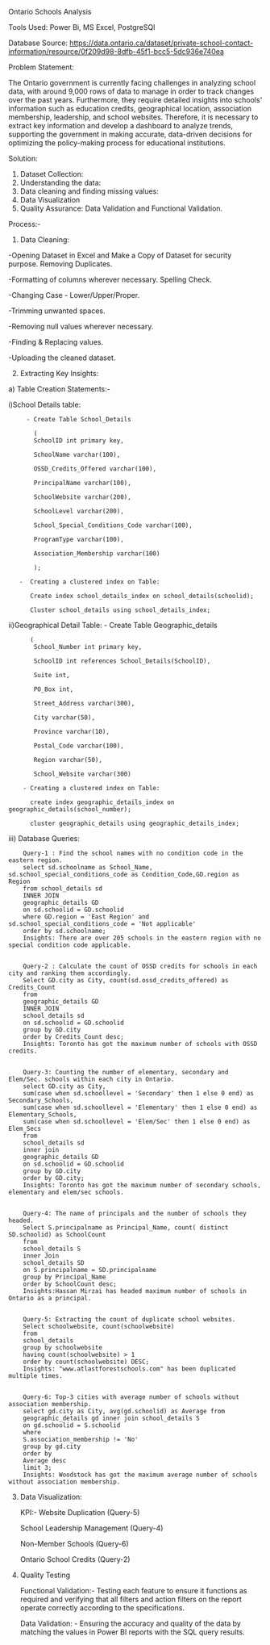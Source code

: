 Ontario Schools Analysis

Tools Used: Power Bi, MS Excel, PostgreSQl

Database Source: https://data.ontario.ca/dataset/private-school-contact-information/resource/0f209d98-8dfb-45f1-bcc5-5dc936e740ea

Problem Statement:

The Ontario government is currently facing challenges in analyzing school data, with around 9,000 rows of data to manage in order to track changes over the past years. Furthermore, they require detailed insights into schools' information such as education credits, geographical location, association membership, leadership, and school websites. Therefore, it is necessary to extract key information and develop a dashboard to analyze trends, supporting the government in making accurate, data-driven decisions for optimizing the policy-making process for educational institutions.

Solution:

1) Dataset Collection:
2) Understanding the data:
3) Data cleaning and finding missing values:
4) Data Visualization
5) Quality Assurance: Data Validation and Functional Validation.


Process:-

1) Data Cleaning: 

-Opening Dataset in Excel and Make a Copy of Dataset for security purpose.
 Removing Duplicates.

-Formatting of columns wherever necessary.
 Spelling Check.

-Changing Case - Lower/Upper/Proper.

-Trimming unwanted spaces.

-Removing null values wherever necessary.

-Finding & Replacing values.

-Uploading the cleaned dataset.

2) Extracting Key Insights:


a) Table Creation Statements:-

   i)School Details table:
         
         - Create Table School_Details
           
           (
           SchoolID int primary key,
           
           SchoolName varchar(100),
           
           OSSD_Credits_Offered varchar(100),
           
           PrincipalName varchar(100),
           
           SchoolWebsite varchar(200),
           
           SchoolLevel varchar(200),
           
           School_Special_Conditions_Code varchar(100),
           
           ProgramType varchar(100),
           
           Association_Membership varchar(100)
           
           );

       -  Creating a clustered index on Table:
       
          Create index school_details_index on school_details(schoolid);
          
          Cluster school_details using school_details_index;

 
   ii)Geographical Detail Table:
        - Create Table Geographic_details
      
          (
           School_Number int primary key,
           
           SchoolID int references School_Details(SchoolID),
           
           Suite int,
           
           PO_Box int,
           
           Street_Address varchar(300),
           
           City varchar(50), 
           
           Province varchar(10),
           
           Postal_Code varchar(100),
           
           Region varchar(50),
           
           School_Website varchar(300)

        - Creating a clustered index on Table:
        
          create index geographic_details_index on geographic_details(school_number);
          
          cluster geographic_details using geographic_details_index;

  iii) Database Queries:

        Query-1 : Find the school names with no condition code in the eastern region.
        select sd.schoolname as School_Name, sd.school_special_conditions_code as Condition_Code,GD.region as Region
        from school_details sd 
        INNER JOIN 
        geographic_details GD
        on sd.schoolid = GD.schoolid
        where GD.region = 'East Region' and sd.school_special_conditions_code = 'Not applicable'
        order by sd.schoolname;
        Insights: There are over 205 schools in the eastern region with no special condition code applicable.


        Query-2 : Calculate the count of OSSD credits for schools in each city and ranking them accordingly.
        Select GD.city as City, count(sd.ossd_credits_offered) as Credits_Count 
        from 
        geographic_details GD
        INNER JOIN
        school_details sd
        on sd.schoolid = GD.schoolid
        group by GD.city
        order by Credits_Count desc;
        Insights: Toronto has got the maximum number of schools with OSSD credits. 
        
        
        Query-3: Counting the number of elementary, secondary and Elem/Sec. schools within each city in Ontario.
        select GD.city as City, 
        sum(case when sd.schoollevel = 'Secondary' then 1 else 0 end) as Secondary_Schools,
        sum(case when sd.schoollevel = 'Elementary' then 1 else 0 end) as Elementary_Schools,
        sum(case when sd.schoollevel = 'Elem/Sec' then 1 else 0 end) as Elem_Secs
        from 
        school_details sd
        inner join
        geographic_details GD
        on sd.schoolid = GD.schoolid
        group by GD.city
        order by GD.city;
        Insights: Toronto has got the maximum number of secondary schools, elementary and elem/sec schools. 
        
        
        Query-4: The name of principals and the number of schools they headed.
        Select S.principalname as Principal_Name, count( distinct SD.schoolid) as SchoolCount 
        from 
        school_details S
        inner Join
        school_details SD
        on S.principalname = SD.principalname
        group by Principal_Name
        order by SchoolCount desc;
        Insights:Hassan Mirzai has headed maximum number of schools in Ontario as a principal.  
        
        
        Query-5: Extracting the count of duplicate school websites.
        Select schoolwebsite, count(schoolwebsite) 
        from 
        school_details 
        group by schoolwebsite
        having count(schoolwebsite) > 1
        order by count(schoolwebsite) DESC;
        Insights: "www.atlastforestschools.com" has been duplicated multiple times.
        
        
        Query-6: Top-3 cities with average number of schools without association membership. 
        select gd.city as City, avg(gd.schoolid) as Average from 
        geographic_details gd inner join school_details S
        on gd.schoolid = S.schoolid
        where
        S.association_membership != 'No'
        group by gd.city
        order by 
        Average desc
        limit 3;
        Insights: Woodstock has got the maximum average number of schools without association membership.
        

3) Data Visualization:

   KPI:-
    Website Duplication (Query-5)

    School Leadership Management (Query-4)

    Non-Member Schools  (Query-6)

    Ontario School Credits (Query-2)

5) Quality Testing

    Functional Validation:-
    Testing each feature to ensure it functions as required and verifying that all filters and action filters on the report operate correctly according to the 
    specifications. 
    
    Data Validation: -
    Ensuring the accuracy and quality of the data by matching the values in Power BI reports with the SQL query results.  



